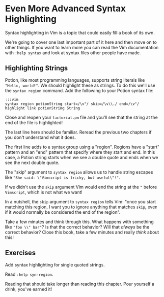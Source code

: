 Even More Advanced Syntax Highlighting
======================================

Syntax highlighting in Vim is a topic that could easily fill a book of its own.

We're going to cover one last important part of it here and then move on to
other things.  If you want to learn more you can read the Vim documentation with
`:help syntax` and look at syntax files other people have made.

Highlighting Strings
--------------------

Potion, like most programming languages, supports string literals like `"Hello,
world!"`.  We should highlight these as strings.  To do this we'll use the
`syntax region` command.  Add the following to your Potion syntax file:

    :::vim
    syntax region potionString start=/\v"/ skip=/\v\\./ end=/\v"/
    highlight link potionString String

Close and reopen your `factorial.pn` file and you'll see that the string at the
end of the file is highlighted!

The last line here should be familiar.  Reread the previous two chapters if you
don't understand what it does.

The first line adds to a syntax group using a "region".  Regions have a "start"
pattern and an "end" pattern that specify where they start and end.  In this
case, a Potion string starts when we see a double quote and ends when we see the
next double quote.

The "skip" argument to `syntax region` allows us to handle string escapes like
`"She said: \"Vimscript is tricky, but useful\"!"`.

If we didn't use the `skip` argument Vim would end the string at the `"` before
`Vimscript`, which is not what we want!

In a nutshell, the `skip` argument to `syntax region` tells Vim: "once you start
matching this region, I want you to ignore anything that matches `skip`, even if
it would normally be considered the end of the region".

Take a few minutes and think through this.  What happens with something like
`"foo \\" bar"`?  Is that the correct behavior?  Will that *always* be the
correct behavior?  Close this book, take a few minutes and really *think* about
this!

Exercises
---------

Add syntax highlighting for single quoted strings.

Read `:help syn-region`.

Reading that should take longer than reading this chapter.  Pour yourself
a drink, you've earned it!
